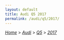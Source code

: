 ```yaml
---
layout: default
title: Audi Q5 2017
permalink: /audi/q5/2017/
---
```

[*Home*](/) > [*Audi*](/audi/) > [*Q5*](/audi/q5/) > [*2017*](/audi/q5/2017/)
